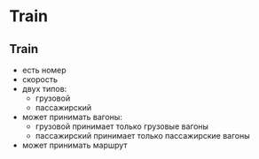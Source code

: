 # Train

## Train

- есть номер
- скорость
- двух типов:
  - грузовой
  - пассажирский
- может принимать вагоны:
  - грузовой принимает только грузовые вагоны
  - пассажирский принимает только пассажирские вагоны
- может принимать маршрут